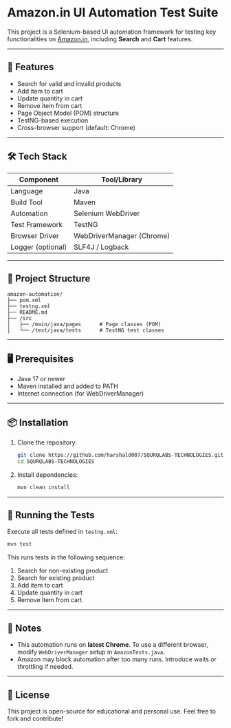 # Amazon.in UI Automation Test Suite

This project is a Selenium-based UI automation framework for testing key functionalities on [Amazon.in](https://www.amazon.in), including **Search** and **Cart** features.

---

## 🚀 Features

* Search for valid and invalid products
* Add item to cart
* Update quantity in cart
* Remove item from cart
* Page Object Model (POM) structure
* TestNG-based execution
* Cross-browser support (default: Chrome)

---

## 🛠️ Tech Stack

| Component         | Tool/Library              |
| ----------------- | ------------------------- |
| Language          | Java                      |
| Build Tool        | Maven                     |
| Automation        | Selenium WebDriver        |
| Test Framework    | TestNG                    |
| Browser Driver    | WebDriverManager (Chrome) |
| Logger (optional) | SLF4J / Logback           |

---

## 📁 Project Structure

```
amazon-automation/
├── pom.xml
├── testng.xml
├── README.md
├── /src
│   ├── /main/java/pages      # Page classes (POM)
│   └── /test/java/tests      # TestNG test classes
```

---

## 🖥️ Prerequisites

* Java 17 or newer
* Maven installed and added to PATH
* Internet connection (for WebDriverManager)

---

## 📦 Installation

1. Clone the repository:

   ```bash
   git clone https://github.com/harshald007/SQURQLABS-TECHNOLOGIES.git
   cd SQURQLABS-TECHNOLOGIES
   ```

2. Install dependencies:

   ```bash
   mvn clean install
   ```

---

## 🧪 Running the Tests

Execute all tests defined in `testng.xml`:

```bash
mvn test
```

This runs tests in the following sequence:

1. Search for non-existing product
2. Search for existing product
3. Add item to cart
4. Update quantity in cart
5. Remove item from cart

---

## 📝 Notes

* This automation runs on **latest Chrome**. To use a different browser, modify `WebDriverManager` setup in `AmazonTests.java`.
* Amazon may block automation after too many runs. Introduce waits or throttling if needed.

---

## 📄 License

This project is open-source for educational and personal use. Feel free to fork and contribute!
